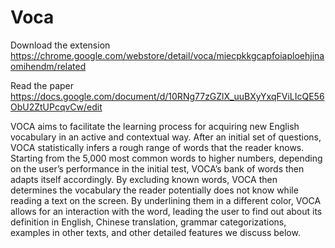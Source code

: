 # Voca

Download the extension
https://chrome.google.com/webstore/detail/voca/miecpkkgcapfoiaploehjinaomihendm/related

Read the paper
https://docs.google.com/document/d/10RNg77zGZlX_uuBXyYxqFViLIcQE56ObU2ZtUPcqvCw/edit


VOCA aims to facilitate the learning process for acquiring new English vocabulary in an active and contextual way. After an initial set of questions, VOCA statistically infers a rough range of words that the reader knows. Starting from the 5,000 most common words to higher numbers, depending on the user’s performance in the initial test, VOCA’s bank of words then adapts itself accordingly.  By excluding known words, VOCA then determines the vocabulary the reader potentially does not know while reading a text on the screen. By underlining them in a different color, VOCA allows for an interaction with the word, leading the user to find out about its definition in English, Chinese translation, grammar categorizations, examples in other texts, and other detailed features we discuss below.
